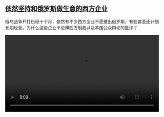 <!--1671549428000-->
[依然坚持和俄罗斯做生意的西方企业](https://www.dw.com/zh/%E4%BE%9D%E7%84%B6%E5%9D%9A%E6%8C%81%E5%92%8C%E4%BF%84%E7%BD%97%E6%96%AF%E5%81%9A%E7%94%9F%E6%84%8F%E7%9A%84%E8%A5%BF%E6%96%B9%E4%BC%81%E4%B8%9A/a-64167570)
------

<p>俄乌战争开打已经十个月，依然有不少西方企业不愿撤出俄罗斯，有些甚至还计划长期经营。为什么这些企业不忌惮西方制裁以及本国公众舆论的批评？</small></p><video src="https://tvdownloaddw-a.akamaihd.net/dwtv_video/flv/vdt_zh/2022/bchi221220_001_westinruswide_01r_AVC_1280x720.mp4" controls style="width:100%"></video>
